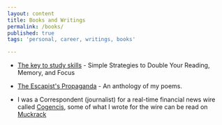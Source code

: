 ```yaml
---
layout: content
title: Books and Writings
permalink: /books/
published: true
tags: 'personal, career, writings, books'

---
```


- [The key to study skills](https://amzn.to/2Bsgj1D) -  Simple Strategies to Double Your Reading, Memory, and Focus

- [The Escapist's Propaganda](https://amzn.to/33NlMfR) -  An anthology of my poems.

- I was a Correspondent (journalist) for a real-time financial news wire called [Cogencis](http://www.cogencis.com), some of what I wrote for the wire can be read on [Muckrack](http://www.muckrack.com/surajsharma)
